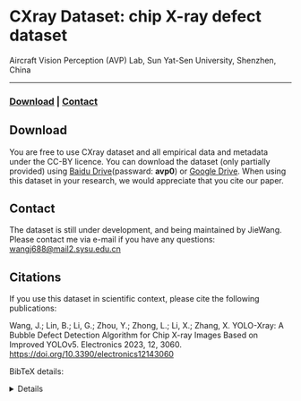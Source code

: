 # CXray Dataset:  chip X-ray defect dataset


Aircraft Vision Perception (AVP) Lab, Sun Yat-Sen University, Shenzhen, China

---

 ###  [Download](#download) | [Contact](#contact)


## Download

You are free to use CXray dataset and all empirical data and metadata under the CC-BY licence. You can download the dataset (only partially provided) using [Baidu Drive](https://pan.baidu.com/s/1DSckPSzifwldnDiUq-Ojrg)(passward: **avp0**) or [Google Drive](https://drive.google.com/drive/folders/18_fG1yVszl0NRFvlrGRWRBZeSz9kXv5r). When using this dataset in your research, we would appreciate that you cite our paper.




## Contact

The dataset is still under development, and being maintained by JieWang. Please contact me via e-mail if you have any questions: wangj688@mail2.sysu.edu.cn

## Citations

If you use this dataset in scientific context, please cite the following
publications:


Wang, J.; Lin, B.; Li, G.; Zhou, Y.; Zhong, L.; Li, X.; Zhang, X. YOLO-Xray: A Bubble Defect Detection Algorithm for Chip X-ray Images Based on Improved YOLOv5. Electronics 2023, 12, 3060. https://doi.org/10.3390/electronics12143060 


BibTeX details:

<details>

```bibtex

@Article{electronics12143060,
AUTHOR = {Wang, Jie and Lin, Bin and Li, Gaomin and Zhou, Yuezheng and Zhong, Lijun and Li, Xuan and Zhang, Xiaohu},
TITLE = {YOLO-Xray: A Bubble Defect Detection Algorithm for Chip X-ray Images Based on Improved YOLOv5},
JOURNAL = {Electronics},
VOLUME = {12},
YEAR = {2023},
NUMBER = {14},
ARTICLE-NUMBER = {3060},
URL = {https://www.mdpi.com/2079-9292/12/14/3060},
ISSN = {2079-9292},
DOI = {10.3390/electronics12143060}
}

```
</details>